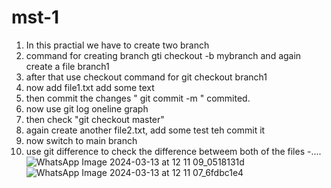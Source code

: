 # mst-1
1. In this practial we have to create two branch 
2. command for creating branch gti checkout -b mybranch
and again create a file branch1 
3. after that use checkout command for git checkout branch1
4. now add file1.txt add some text 
5. then commit the changes " git commit -m " commited.
6. now use git log oneline  graph
7. then check "git checkout master"
8. again create another file2.txt, add some test teh commit it
9. now switch to main branch 
10. use git difference to check the difference betweem both of the files
-....
![WhatsApp Image 2024-03-13 at 12 11 09_0518131d](https://github.com/ShubhamKumar-S/mst-1/assets/135735527/1f9cf6b3-9946-46d5-997f-9317dc34a707)
![WhatsApp Image 2024-03-13 at 12 11 07_6fdbc1e4](https://github.com/ShubhamKumar-S/mst-1/assets/135735527/90e5acba-c29b-45e0-bda5-f5f2d1356241)
